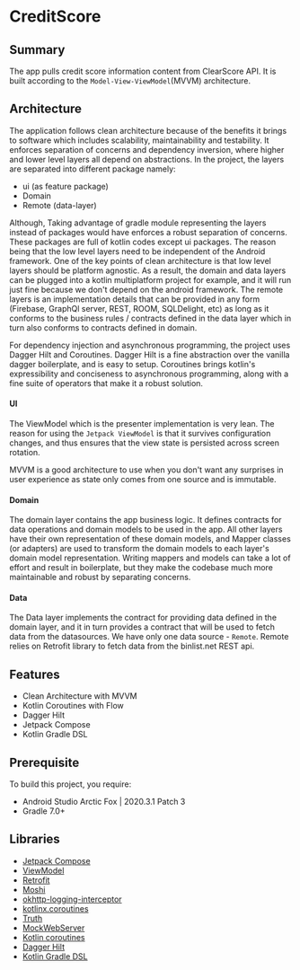 # CreditScore


## Summary
The app pulls credit score information content from ClearScore API. It is built according to the `Model-View-ViewModel`(MVVM) architecture.
## Architecture

The application follows clean architecture because of the benefits it brings to software which includes scalability, maintainability and testability.
It enforces separation of concerns and dependency inversion, where higher and lower level layers all depend on abstractions. In the project, the layers are separated into different package namely:

- ui (as feature package)
- Domain
- Remote (data-layer)


Although, Taking advantage of gradle module representing the layers instead of packages would have enforces a robust separation of concerns. These packages are full of kotlin codes except ui packages. The reason being that the low level layers need to be independent of the Android framework. One of the key points of clean architecture is that low level layers should be platform agnostic. As a result, the domain and data layers can be plugged into a kotlin multiplatform project for example, and it will run just fine because we don't depend on the android framework.
The remote layers is an implementation details that can be provided in any form (Firebase, GraphQl server, REST, ROOM, SQLDelight, etc) as long as it conforms to the business rules / contracts defined in the data layer which in turn also conforms to contracts defined in domain.

For dependency injection and asynchronous programming, the project uses Dagger Hilt and Coroutines. Dagger Hilt is a fine abstraction over the vanilla dagger boilerplate, and is easy to setup. Coroutines brings kotlin's expressibility and conciseness to asynchronous programming, along with a fine suite of operators that make it a robust solution. 

#### UI
The ViewModel which is the presenter implementation is very lean. The reason for using the `Jetpack ViewModel` is that it survives configuration changes, and thus ensures that the view state is persisted across screen rotation.

MVVM is a good architecture to use when you don't want any surprises in user experience as state only comes from one source and is immutable.

#### Domain
The domain layer contains the app business logic. It defines contracts for data operations and domain models to be used in the app. All other layers have their own representation of these domain models, and Mapper classes (or adapters) are used to transform the domain models to each layer's domain model representation.
Writing mappers and models can take a lot of effort and result in boilerplate, but they make the codebase much more maintainable and robust by separating concerns.

#### Data
The Data layer implements the contract for providing data defined in the domain layer, and it in turn provides a contract that will be used to fetch data from the datasources.
We have only one data source - `Remote`. Remote relies on Retrofit library to fetch data from the binlist.net REST api.

## Features
* Clean Architecture with MVVM
* Kotlin Coroutines with Flow
* Dagger Hilt
* Jetpack Compose
* Kotlin Gradle DSL

## Prerequisite
To build this project, you require:
- Android Studio Arctic Fox | 2020.3.1 Patch 3
- Gradle 7.0+



## Libraries
- [Jetpack Compose](https://developer.android.com/jetpack/compose)
- [ViewModel](https://developer.android.com/topic/libraries/architecture/viewmodel)
- [Retrofit](https://square.github.io/retrofit/)
- [Moshi](https://github.com/square/moshi)
- [okhttp-logging-interceptor](https://github.com/square/okhttp/blob/master/okhttp-logging-interceptor/README.md)
- [kotlinx.coroutines](https://github.com/Kotlin/kotlinx.coroutines)
- [Truth](https://truth.dev/)
- [MockWebServer](https://github.com/square/okhttp/tree/master/mockwebserver)
- [Kotlin coroutines](https://github.com/Kotlin/kotlinx.coroutines)
- [Dagger Hilt](https://dagger.dev/hilt)
- [Kotlin Gradle DSL](https://guides.gradle.org/migrating-build-logic-from-groovy-to-kotlin)
